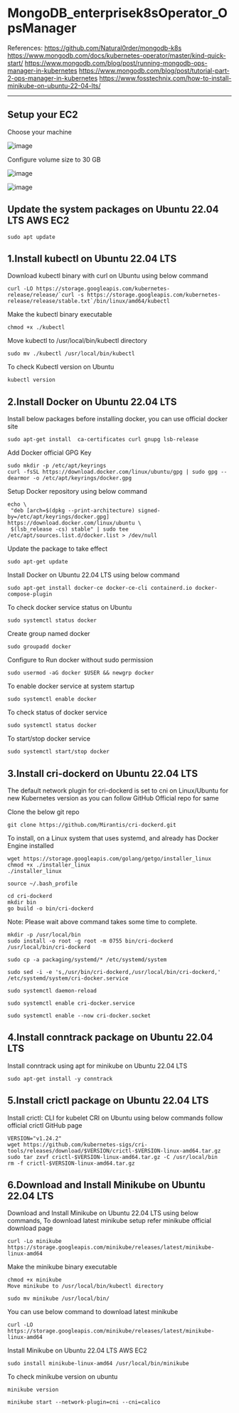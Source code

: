 # MongoDB_enterprisek8sOperator_OpsManager



References: 
https://github.com/Natural0rder/mongodb-k8s
https://www.mongodb.com/docs/kubernetes-operator/master/kind-quick-start/
https://www.mongodb.com/blog/post/running-mongodb-ops-manager-in-kubernetes
https://www.mongodb.com/blog/post/tutorial-part-2-ops-manager-in-kubernetes
https://www.fosstechnix.com/how-to-install-minikube-on-ubuntu-22-04-lts/

-----

## Setup your EC2

Choose your machine

![image](https://github.com/cozypet/MongoDB_enterprisek8sOperator_OpsManager/assets/7107896/d445b1d3-e091-4665-87c3-ae802dad229d)

Configure volume size to 30 GB

![image](https://github.com/cozypet/MongoDB_enterprisek8sOperator_OpsManager/assets/7107896/596991dd-72b4-4840-9e77-5cbc66d8a84d)

![image](https://github.com/cozypet/MongoDB_enterprisek8sOperator_OpsManager/assets/7107896/66faf69a-e851-430b-98e8-576e51566fbe)


## Update the system packages on Ubuntu 22.04 LTS AWS EC2

``` sudo apt update ```

## 1.Install kubectl on Ubuntu 22.04 LTS

Download kubectl binary with curl on Ubuntu using below command

``` curl -LO https://storage.googleapis.com/kubernetes-release/release/`curl -s https://storage.googleapis.com/kubernetes-release/release/stable.txt`/bin/linux/amd64/kubectl ```

Make the kubectl binary executable 

``` chmod +x ./kubectl ```

Move kubectl to /usr/local/bin/kubectl directory

``` sudo mv ./kubectl /usr/local/bin/kubectl ``` 

To check Kubectl version on Ubuntu


 ``` kubectl version ``` 
 
## 2.Install Docker on Ubuntu 22.04 LTS

Install below packages before installing docker, you can use official docker site

 ``` sudo apt-get install  ca-certificates curl gnupg lsb-release  ``` 

Add Docker official GPG Key

```
sudo mkdir -p /etc/apt/keyrings
curl -fsSL https://download.docker.com/linux/ubuntu/gpg | sudo gpg --dearmor -o /etc/apt/keyrings/docker.gpg
``` 

Setup Docker repository using below command

 ```
echo \
  "deb [arch=$(dpkg --print-architecture) signed-by=/etc/apt/keyrings/docker.gpg] https://download.docker.com/linux/ubuntu \
  $(lsb_release -cs) stable" | sudo tee /etc/apt/sources.list.d/docker.list > /dev/null
``` 

Update the package to take effect

 ``` sudo apt-get update ``` 

Install Docker on Ubuntu 22.04 LTS using below command

 ``` sudo apt-get install docker-ce docker-ce-cli containerd.io docker-compose-plugin ``` 

To check docker service status on Ubuntu

 ``` sudo systemctl status docker  ``` 

Create group named docker

 ``` sudo groupadd docker ``` 

Configure to Run docker without sudo permission

 ``` sudo usermod -aG docker $USER && newgrp docker ``` 

To enable docker service at system startup

 ``` sudo systemctl enable docker ```

To check status of docker service

 ``` sudo systemctl status docker ``` 

To start/stop docker service

 ``` sudo systemctl start/stop docker ``` 
 
## 3.Install cri-dockerd on Ubuntu 22.04 LTS

The default network plugin for cri-dockerd is set to cni on Linux/Ubuntu for new Kubernetes version as you can follow GitHub Official repo for same

Clone the below git repo

 ``` git clone https://github.com/Mirantis/cri-dockerd.git ``` 

To install, on a Linux system that uses systemd, and already has Docker Engine installed

 ```
wget https://storage.googleapis.com/golang/getgo/installer_linux
chmod +x ./installer_linux
./installer_linux
 ```

 ``` source ~/.bash_profile  ``` 
 
```
cd cri-dockerd
mkdir bin
go build -o bin/cri-dockerd
```

Note: Please wait above command takes some time to complete.

 ```
mkdir -p /usr/local/bin
sudo install -o root -g root -m 0755 bin/cri-dockerd /usr/local/bin/cri-dockerd
``` 

 ``` sudo cp -a packaging/systemd/* /etc/systemd/system ```

 ``` sudo sed -i -e 's,/usr/bin/cri-dockerd,/usr/local/bin/cri-dockerd,' /etc/systemd/system/cri-docker.service ```

 ``` sudo systemctl daemon-reload  ``` 
 
 ``` sudo systemctl enable cri-docker.service ``` 
 
 ``` sudo systemctl enable --now cri-docker.socket ```

## 4.Install conntrack package on Ubuntu 22.04 LTS

Install conntrack using apt for minikube on Ubuntu 22.04 LTS

 ``` sudo apt-get install -y conntrack ```

## 5.Install crictl package on Ubuntu 22.04 LTS

Install crictl: CLI for kubelet CRI on Ubuntu using below commands follow official crictl GitHub page

 ```
VERSION="v1.24.2"
wget https://github.com/kubernetes-sigs/cri-tools/releases/download/$VERSION/crictl-$VERSION-linux-amd64.tar.gz
sudo tar zxvf crictl-$VERSION-linux-amd64.tar.gz -C /usr/local/bin
rm -f crictl-$VERSION-linux-amd64.tar.gz
``` 

## 6.Download and Install Minikube on Ubuntu 22.04 LTS
Download and Install Minikube on Ubuntu 22.04 LTS using below commands, To download latest minikube setup refer minikube official download page

 ``` curl -Lo minikube https://storage.googleapis.com/minikube/releases/latest/minikube-linux-amd64  ``` 

Make the minikube binary executable

 ```
chmod +x minikube
Move minikube to /usr/local/bin/kubectl directory
``` 

 ``` sudo mv minikube /usr/local/bin/ ``` 

You can use below command to download latest minikube

 ``` curl -LO https://storage.googleapis.com/minikube/releases/latest/minikube-linux-amd64  ``` 
 
Install Minikube on Ubuntu 22.04 LTS AWS EC2

 ``` sudo install minikube-linux-amd64 /usr/local/bin/minikube  ``` 

To check minikube version on ubuntu

 ``` minikube version ``` 

 ``` minikube start --network-plugin=cni --cni=calico ``` 
